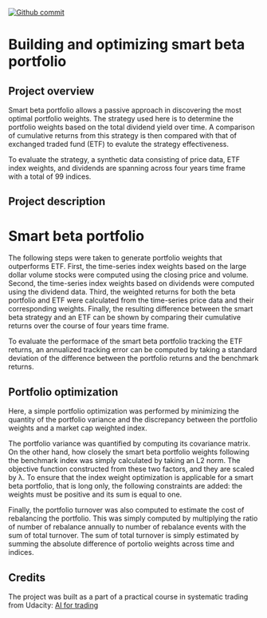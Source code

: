 [![Github commit](https://img.shields.io/github/last-commit/QI2lab/mcSIM)](https://github.com/fdjutant/portfolio-optimization)

# Building and optimizing smart beta portfolio
## Project overview
Smart beta portfolio allows a passive approach in discovering the most optimal portfolio weights. The strategy used here is 
to determine the portfolio weights based on the total dividend yield over time. A comparison of cumulative returns from this strategy is then compared with that of exchanged traded fund (ETF) to evalute the strategy effectiveness.

To evaluate the strategy, a synthetic data consisting of price data, ETF index weights, and dividends are spanning across four years time frame with a total of 99 indices.

## Project description
# Smart beta portfolio
The following steps were taken to generate portfolio weights that outperforms ETF. First, the time-series index weights based on the large dollar volume stocks were computed using the closing price and volume. Second, the time-series index weights based on dividends were computed using the dividend data. Third, the weighted returns for both the beta portfolio and ETF were calculated from the time-series price data and their corresponding weights. Finally, the resulting difference between the smart beta strategy and an ETF can be shown by comparing their cumulative returns over the course of four years time frame.

To evaluate the performace of the smart beta portfolio tracking the ETF returns, an annualized tracking error can be computed by taking a standard deviation of the difference between the portfolio returns and the benchmark returns.

## Portfolio optimization
Here, a simple portfolio optimization was performed by minimizing the quantity of the portfolio variance and the discrepancy between the portfolio weights and a market cap weighted index.

The portfolio variance was quantified by computing its covariance matrix. On the other hand, how closely the smart beta portfolio weights following the benchmark index was simply calculated by taking an L2 norm. The objective function constructed from these two factors, and they are scaled by &#955;. To ensure that the index weight optimization is applicable for a smart beta portfolio, that is long only, the following constraints are added: the weights must be positive and its sum is equal to one.

Finally, the portfolio turnover was also computed to estimate the cost of rebalancing the portfolio. This was simply computed by multiplying the ratio of number of rebalance annually to number of rebalance events with the sum of total turnover. The sum of total turnover is simply estimated by summing the absolute difference of portolio weights across time and indices.

## Credits
The project was built as a part of a practical course in systematic trading from Udacity: [AI for trading](https://www.udacity.com/course/ai-for-trading--nd880)